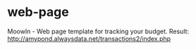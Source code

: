 # web-page
Moowln - Web page template for tracking your budget.
Result:
http://amypond.alwaysdata.net/transactions2/index.php
